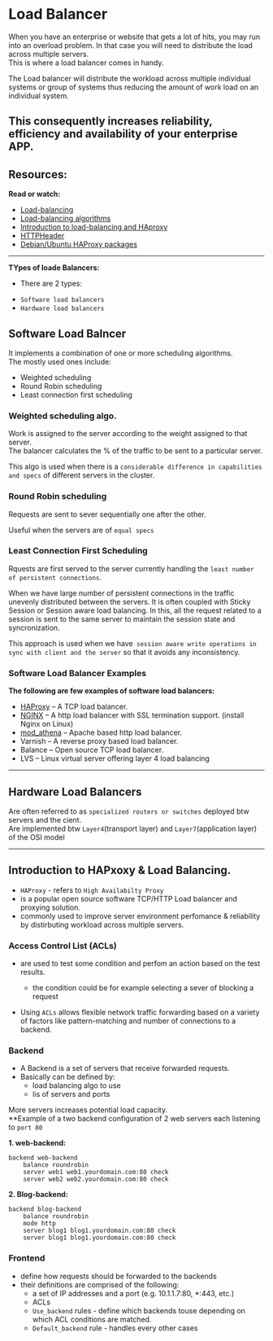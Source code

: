# Load Balancer
When you have an enterprise or website that gets a lot of hits, you may run into an overload problem. In that case you will need to distribute the load across multiple servers.  
This is where a load balancer comes in handy.

The Load balancer will distribute the workload across multiple individual systems or group of systems thus reducing the amount of work load on an individual system.

This consequently increases reliability, efficiency and availability of your enterprise APP.
---

## Resources:
**Read or watch:**
- [Load-balancing](https://www.thegeekstuff.com/2016/01/load-balancer-intro/)
- [Load-balancing algorithms](https://community.f5.com/kb/technicalarticles/intro-to-load-balancing-for-developers-%E2%80%93-the-algorithms/273759)
- [Introduction to load-balancing and HAproxy](https://www.digitalocean.com/community/tutorials/an-introduction-to-haproxy-and-load-balancing-concepts)
- [HTTPHeader](https://www.techopedia.com/definition/27178/http-header)
- [Debian/Ubuntu HAProxy packages](https://haproxy.debian.net/#distribution=Ubuntu&release=focal&version=2.8)
---

**TYpes of loade Balancers:**
- There are 2 types:
 * `Software load balancers`
 * `Hardware load balancers`

 ## Software Load Balncer
 It implements a combination of one or more scheduling algorithms.  
 The mostly used ones include:
 - Weighted scheduling
 - Round Robin scheduling
 - Least connection first scheduling

 ### Weighted scheduling algo.
 Work is assigned to the server according to the weight assigned to that server.  
 The balancer calculates the % of the traffic to be sent to a particular server.

 This algo is used when there is a `considerable difference in capabilities and specs` of different servers in the cluster.

 ### Round Robin scheduling
 Requests are sent to sever sequentially one after the other.

 Useful when the servers are of `equal specs`

 ### Least Connection First Scheduling
 Rquests are first served to the server currently handling the `least number of persistent connections`.

 When we have large number of persistent connections in the traffic unevenly distributed between the servers. It is often coupled with Sticky Session or Session aware load balancing. In this, all the request related to a session is sent to the same server to maintain the session state and syncronization.

 This approach is used when we have` session aware write operations in sync with client and the server` so that it avoids any inconsistency.

 ### Software Load Balancer Examples
**The following are few examples of software load balancers:**
- [HAProxy](https://www.haproxy.org/) – A TCP load balancer.
- [NGINX](https://www.nginx.com/resources/wiki/) – A http load balancer with SSL termination support. (install Nginx on Linux)
- [mod_athena](https://ath.sourceforge.net/mod_athena_doc/html/index.html) – Apache based http load balancer.
- Varnish – A reverse proxy based load balancer.
- Balance – Open source TCP load balancer.
- LVS – Linux virtual server offering layer 4 load balancing

---

## Hardware Load Balancers
Are often referred to as `specialized routers or switches` deployed btw servers and the cient.   
Are implemented btw `Layer4`(transport layer) and `Layer7`(application layer) of the OSI model



---

## Introduction to HAPxoxy & Load Balancing.
- `HAProxy` - refers to `High Availabilty Proxy`
- is a popular open source software TCP/HTTP Load balancer and proxying solution.
- commonly used to improve server environment perfomance & reliability by distirbuting workload across multiple servers.

### Access Control List (ACLs)
- are used to test some condition and perfom an action based on the test results.
     * the condition could be for example selecting a sever of blocking  a request

- Using `ACLs` allows flexible network traffic forwarding based on a variety of factors like pattern-matching and number of connections to a backend.

### Backend
- A Backend is a set of servers that receive forwarded requests.
- Basically can be defined by:
    * load balancing algo to use
    * lis of servers and ports

More servers increases potential load capacity.  
**Example of a two backend configuration of 2 web servers each listening to `port 80`

**1. web-backend:**
```
backend web-backend
    balance roundrobin
    server web1 web1.yourdomain.com:80 check
    server web2 web2.yourdomain.com:80 check
```
**2. Blog-backend:**
```
backend blog-backend
    balance roundrobin
    mode http
    server blog1 blog1.yourdomain.com:80 check
    server blog1 blog1.yourdomain.com:80 check
```

### Frontend
- define how requests should be forwarded to the backends
- their definitions are comprised of the following:
    * a set of IP addresses and a port (e.g. 10.1.1.7:80, *:443, etc.)
    * ACLs
    * `Use_backend` rules - define which backends touse depending on which ACL conditions are matched.
    * `Default_backend` rule - handles every other cases